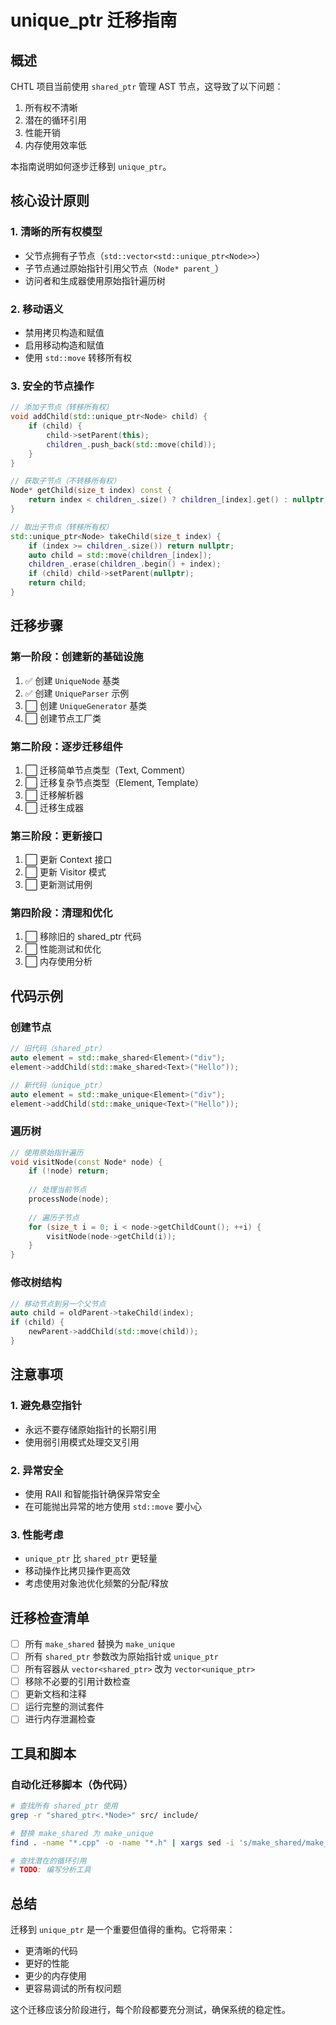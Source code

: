 # unique_ptr 迁移指南

## 概述

CHTL 项目当前使用 `shared_ptr` 管理 AST 节点，这导致了以下问题：
1. 所有权不清晰
2. 潜在的循环引用
3. 性能开销
4. 内存使用效率低

本指南说明如何逐步迁移到 `unique_ptr`。

## 核心设计原则

### 1. 清晰的所有权模型
- 父节点拥有子节点（`std::vector<std::unique_ptr<Node>>`）
- 子节点通过原始指针引用父节点（`Node* parent_`）
- 访问者和生成器使用原始指针遍历树

### 2. 移动语义
- 禁用拷贝构造和赋值
- 启用移动构造和赋值
- 使用 `std::move` 转移所有权

### 3. 安全的节点操作
```cpp
// 添加子节点（转移所有权）
void addChild(std::unique_ptr<Node> child) {
    if (child) {
        child->setParent(this);
        children_.push_back(std::move(child));
    }
}

// 获取子节点（不转移所有权）
Node* getChild(size_t index) const {
    return index < children_.size() ? children_[index].get() : nullptr;
}

// 取出子节点（转移所有权）
std::unique_ptr<Node> takeChild(size_t index) {
    if (index >= children_.size()) return nullptr;
    auto child = std::move(children_[index]);
    children_.erase(children_.begin() + index);
    if (child) child->setParent(nullptr);
    return child;
}
```

## 迁移步骤

### 第一阶段：创建新的基础设施
1. ✅ 创建 `UniqueNode` 基类
2. ✅ 创建 `UniqueParser` 示例
3. ⬜ 创建 `UniqueGenerator` 基类
4. ⬜ 创建节点工厂类

### 第二阶段：逐步迁移组件
1. ⬜ 迁移简单节点类型（Text, Comment）
2. ⬜ 迁移复杂节点类型（Element, Template）
3. ⬜ 迁移解析器
4. ⬜ 迁移生成器

### 第三阶段：更新接口
1. ⬜ 更新 Context 接口
2. ⬜ 更新 Visitor 模式
3. ⬜ 更新测试用例

### 第四阶段：清理和优化
1. ⬜ 移除旧的 shared_ptr 代码
2. ⬜ 性能测试和优化
3. ⬜ 内存使用分析

## 代码示例

### 创建节点
```cpp
// 旧代码（shared_ptr）
auto element = std::make_shared<Element>("div");
element->addChild(std::make_shared<Text>("Hello"));

// 新代码（unique_ptr）
auto element = std::make_unique<Element>("div");
element->addChild(std::make_unique<Text>("Hello"));
```

### 遍历树
```cpp
// 使用原始指针遍历
void visitNode(const Node* node) {
    if (!node) return;
    
    // 处理当前节点
    processNode(node);
    
    // 遍历子节点
    for (size_t i = 0; i < node->getChildCount(); ++i) {
        visitNode(node->getChild(i));
    }
}
```

### 修改树结构
```cpp
// 移动节点到另一个父节点
auto child = oldParent->takeChild(index);
if (child) {
    newParent->addChild(std::move(child));
}
```

## 注意事项

### 1. 避免悬空指针
- 永远不要存储原始指针的长期引用
- 使用弱引用模式处理交叉引用

### 2. 异常安全
- 使用 RAII 和智能指针确保异常安全
- 在可能抛出异常的地方使用 `std::move` 要小心

### 3. 性能考虑
- `unique_ptr` 比 `shared_ptr` 更轻量
- 移动操作比拷贝操作更高效
- 考虑使用对象池优化频繁的分配/释放

## 迁移检查清单

- [ ] 所有 `make_shared` 替换为 `make_unique`
- [ ] 所有 `shared_ptr` 参数改为原始指针或 `unique_ptr`
- [ ] 所有容器从 `vector<shared_ptr>` 改为 `vector<unique_ptr>`
- [ ] 移除不必要的引用计数检查
- [ ] 更新文档和注释
- [ ] 运行完整的测试套件
- [ ] 进行内存泄漏检查

## 工具和脚本

### 自动化迁移脚本（伪代码）
```bash
# 查找所有 shared_ptr 使用
grep -r "shared_ptr<.*Node>" src/ include/

# 替换 make_shared 为 make_unique
find . -name "*.cpp" -o -name "*.h" | xargs sed -i 's/make_shared/make_unique/g'

# 查找潜在的循环引用
# TODO: 编写分析工具
```

## 总结

迁移到 `unique_ptr` 是一个重要但值得的重构。它将带来：
- 更清晰的代码
- 更好的性能
- 更少的内存使用
- 更容易调试的所有权问题

这个迁移应该分阶段进行，每个阶段都要充分测试，确保系统的稳定性。